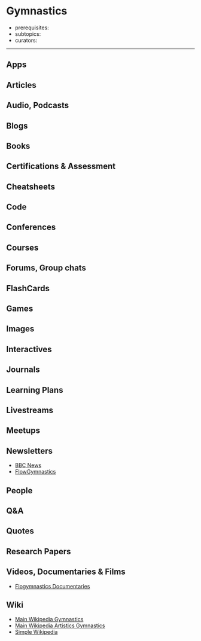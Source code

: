 # Gymnastics

- prerequisites:
- subtopics:
- curators:

------

## Apps

## Articles

## Audio, Podcasts

## Blogs

## Books

## Certifications & Assessment

## Cheatsheets

## Code

## Conferences

## Courses

## Forums, Group chats

## FlashCards

## Games

## Images

## Interactives

## Journals

## Learning Plans

## Livestreams

## Meetups

## Newsletters

- [BBC News](https://www.bbc.com/sport/gymnastics)
- [FlowGymnastics](https://www.flogymnastics.com/)

## People

## Q&A

## Quotes

## Research Papers

## Videos, Documentaries & Films

- [Flogymnastics Documentaries](https://www.flogymnastics.com/articles/5033606-watch-the-latest-gymnastics-documentary)

## Wiki

- [Main Wikipedia Gymnastics](https://en.wikipedia.org/wiki/Gymnastics)
- [Main Wikipedia Artistics Gymnastics](https://en.wikipedia.org/wiki/Artistic_gymnastics)
- [Simple Wikipedia](https://simple.wikipedia.org/wiki/Gymnastics)

